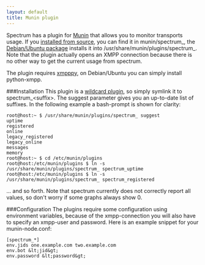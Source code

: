 ```yaml
---
layout: default
title: Munin plugin
---
```


Spectrum has a plugin for [Munin](http://munin.projects.linpro.no/) that allows
you to monitor transports usage. If you 
[installed from source](building-from-source-code.html), you can find it in 
munin/spectrum_, the [Debian/Ubuntu package](debian-ubuntu-installation.html)
installs it into /usr/share/munin/plugins/spectrum_. Note that the plugin
actually opens an XMPP connection because there is no other way to get the
current usage from spectrum.

The plugin requires [xmpppy](http://xmpppy.sourceforge.net/), on Debian/Ubuntu
you can simply install python-xmpp.

###Installation
This plugin is a [wildcard
plugin](http://munin.projects.linpro.no/wiki/WildcardPlugins), so simply symlink
it to spectrum_&lt;suffix&gt;. The suggest parameter gives you an up-to-date
list of suffixes. In the following example a bash-prompt is shown for clarity:

	root@host:~ $ /usr/share/munin/plugins/spectrum_ suggest
	uptime
	registered
	online
	legacy_registered
	legacy_online
	messages
	memory
	root@host:~ $ cd /etc/munin/plugins
	root@host:/etc/munin/plugins $ ln -s /usr/share/munin/plugins/spectrum_ spectrum_uptime
	root@host:/etc/munin/plugins $ ln -s /usr/share/munin/plugins/spectrum_ spectrum_registered

... and so forth. Note that spectrum currently does not correctly report all
values, so don't worry if some graphs always show 0.


###Configuration
The plugins require some configuration using environment variables, because of
the xmpp-connection you will also have to specify an xmpp-user and password.
Here is an example snippet for your munin-node.conf:

	[spectrum_*]
	env.jids one.example.com two.example.com
	env.bot &lt;jid&gt;
	env.password &lt;password&gt;
